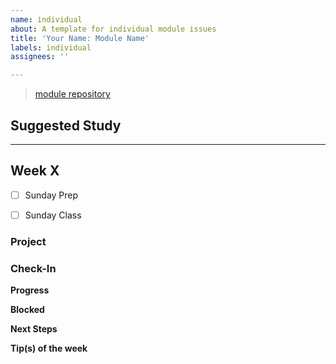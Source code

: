 ```yaml
---
name: individual
about: A template for individual module issues
title: 'Your Name: Module Name'
labels: individual
assignees: ''

---
```


<!-- you will create ONE individual issue per module
  at the beginning of the module you will fill in Suggested Study & Exercises
  each week of the module you will add a new section to this ONE issue including
  - check-boxes for prep work and class work
  - checklist for the weekly project (or link to group issue)
  - wednesday check-in
  at the end of the module, you will fill in the Retrospective section
-->

<!-- include a link to this module's repository -->
> [module repository](_)

## Suggested Study
<!-- create a checklist from the module repo README -->
<!-- one check-box per topic is enough, no need to list each link -->
<!-- check off a topic when you are confident applying the concept in your projects -->


---

<!-- copy this section, once for each week -->
## Week X

<!-- confirm that you prepared for Sunday -->
- [ ] Sunday Prep
<!-- confirm that you have understood the Sunday lesson -->
- [ ] Sunday Class

### Project
<!-- link to your week's project
if it's a group project
  link to the group issue
if it's an individual project
  copy-paste the checklist from the module README
  fill in the checklist with your username and repo name
-->


### Check-In
<!-- the next 4 titles are for Wednesday Check-In -->
__Progress__

__Blocked__

__Next Steps__

__Tip(s) of the week__
